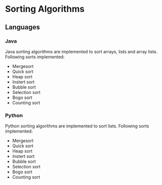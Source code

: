 # Sorting Algorithms

## Languages

### Java
Java sorting algorithms are implemented to sort arrays, lists and array lists.
Following sorts implemented:
- Mergesort
- Quick sort
- Heap sort
- Instert sort
- Bubble sort
- Selection sort
- Bogo sort
- Counting sort

### Python
Python sorting algorithms are implemented to sort lists.
Following sorts implemented:
- Mergesort
- Quick sort
- Heap sort
- Instert sort
- Bubble sort
- Selection sort
- Bogo sort
- Counting sort
